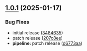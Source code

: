 ## [1.0.1](https://github.com/davitp/mirocli/compare/v1.0.0...v1.0.1) (2025-01-17)


### Bug Fixes

* initial release ([3484635](https://github.com/davitp/mirocli/commit/348463538b4c2077fcdeb50d3306a1f344c437ec))
* patch release ([207c8ee](https://github.com/davitp/mirocli/commit/207c8eeb46b5177eccbb43f8ffc34293d6ca2bbc))
* **pipeline:** patch release ([d6773aa](https://github.com/davitp/mirocli/commit/d6773aaaf55479e863df450bb40750806d04dc0a))
